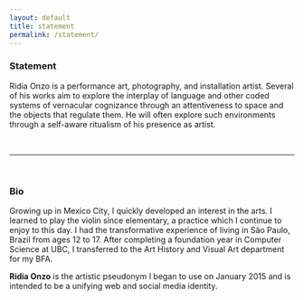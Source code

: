 ```yaml
---
layout: default
title: statement
permalink: /statement/
---
```



### Statement

Ridia Onzo is a performance art, photography, and installation artist.
Several of his works aim to explore the interplay of language and other coded
systems of vernacular cognizance through an attentiveness to space and the
objects that regulate them. He will often explore such environments through
a self-aware ritualism of his presence as artist.

<br /><hr class="small-dark"><br />

### Bio

Growing up in Mexico City, I quickly developed an interest in the arts. I learned to play the violin since elementary, a practice which I continue to enjoy to this day. I had the transformative experience of living in São Paulo, Brazil from ages 12 to 17. After completing a foundation year in Computer Science at UBC, I transferred to the Art History and Visual Art department for my BFA.

<strong>Ridia Onzo</strong> is the artistic pseudonym I began to use on January 2015 and is intended to be a unifying web and social media identity.
